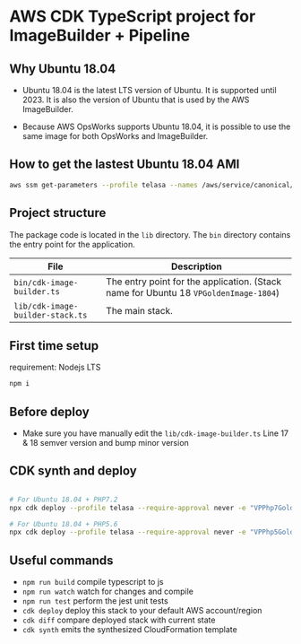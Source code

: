 # AWS CDK TypeScript project for ImageBuilder + Pipeline

## Why Ubuntu 18.04

* Ubuntu 18.04 is the latest LTS version of Ubuntu. It is supported until 2023. It is also the version of Ubuntu that is used by the AWS ImageBuilder.

* Because AWS OpsWorks supports Ubuntu 18.04, it is possible to use the same image for both OpsWorks and ImageBuilder.

## How to get the lastest Ubuntu 18.04 AMI

```bash
aws ssm get-parameters --profile telasa --names /aws/service/canonical/ubuntu/server/18.04/stable/current/amd64/hvm/ebs-gp2/ami-id --query 'Parameters[0].[Value]' --output text
```

## Project structure

The package code is located in the `lib` directory. The `bin` directory contains the entry point for the application.

| File | Description |
| --- | --- |
| `bin/cdk-image-builder.ts` | The entry point for the application. (Stack name for Ubuntu 18 `VPGoldenImage-1804`) |
| `lib/cdk-image-builder-stack.ts` | The main stack. |


## First time setup

requirement: Nodejs LTS

```bash
npm i 

```

## Before deploy

* Make sure you have manually edit the `lib/cdk-image-builder.ts` Line 17 & 18 semver version and bump minor version    

## CDK synth and deploy

```bash

# For Ubuntu 18.04 + PHP7.2
npx cdk deploy --profile telasa --require-approval never -e "VPPhp7GoldenImage"

# For Ubuntu 18.04 + PHP5.6
npx cdk deploy --profile telasa --require-approval never -e "VPPhp5GoldenImage" 

```

## Useful commands

* `npm run build`   compile typescript to js
* `npm run watch`   watch for changes and compile
* `npm run test`    perform the jest unit tests
* `cdk deploy`      deploy this stack to your default AWS account/region
* `cdk diff`        compare deployed stack with current state
* `cdk synth`       emits the synthesized CloudFormation template
